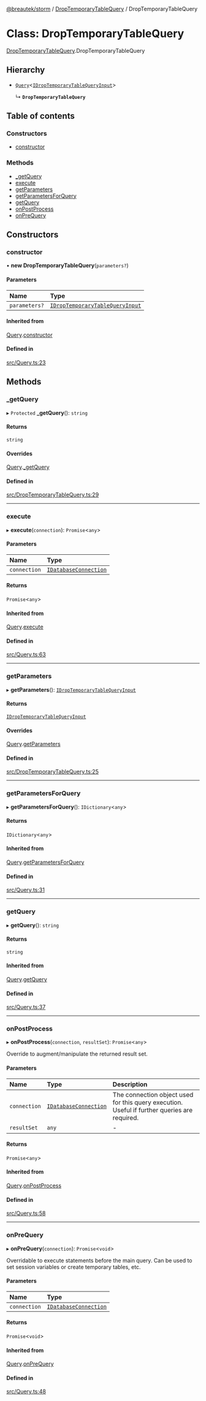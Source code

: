 [@breautek/storm](../README.md) / [DropTemporaryTableQuery](../modules/DropTemporaryTableQuery.md) / DropTemporaryTableQuery

# Class: DropTemporaryTableQuery

[DropTemporaryTableQuery](../modules/DropTemporaryTableQuery.md).DropTemporaryTableQuery

## Hierarchy

- [`Query`](Query.Query-1.md)<[`IDropTemporaryTableQueryInput`](../interfaces/DropTemporaryTableQuery.IDropTemporaryTableQueryInput.md)\>

  ↳ **`DropTemporaryTableQuery`**

## Table of contents

### Constructors

- [constructor](DropTemporaryTableQuery.DropTemporaryTableQuery-1.md#constructor)

### Methods

- [\_getQuery](DropTemporaryTableQuery.DropTemporaryTableQuery-1.md#_getquery)
- [execute](DropTemporaryTableQuery.DropTemporaryTableQuery-1.md#execute)
- [getParameters](DropTemporaryTableQuery.DropTemporaryTableQuery-1.md#getparameters)
- [getParametersForQuery](DropTemporaryTableQuery.DropTemporaryTableQuery-1.md#getparametersforquery)
- [getQuery](DropTemporaryTableQuery.DropTemporaryTableQuery-1.md#getquery)
- [onPostProcess](DropTemporaryTableQuery.DropTemporaryTableQuery-1.md#onpostprocess)
- [onPreQuery](DropTemporaryTableQuery.DropTemporaryTableQuery-1.md#onprequery)

## Constructors

### constructor

• **new DropTemporaryTableQuery**(`parameters?`)

#### Parameters

| Name | Type |
| :------ | :------ |
| `parameters?` | [`IDropTemporaryTableQueryInput`](../interfaces/DropTemporaryTableQuery.IDropTemporaryTableQueryInput.md) |

#### Inherited from

[Query](Query.Query-1.md).[constructor](Query.Query-1.md#constructor)

#### Defined in

[src/Query.ts:23](https://github.com/breautek/storm/blob/6ea3887/src/Query.ts#L23)

## Methods

### \_getQuery

▸ `Protected` **_getQuery**(): `string`

#### Returns

`string`

#### Overrides

[Query](Query.Query-1.md).[_getQuery](Query.Query-1.md#_getquery)

#### Defined in

[src/DropTemporaryTableQuery.ts:29](https://github.com/breautek/storm/blob/6ea3887/src/DropTemporaryTableQuery.ts#L29)

___

### execute

▸ **execute**(`connection`): `Promise`<`any`\>

#### Parameters

| Name | Type |
| :------ | :------ |
| `connection` | [`IDatabaseConnection`](../interfaces/IDatabaseConnection.IDatabaseConnection-1.md) |

#### Returns

`Promise`<`any`\>

#### Inherited from

[Query](Query.Query-1.md).[execute](Query.Query-1.md#execute)

#### Defined in

[src/Query.ts:63](https://github.com/breautek/storm/blob/6ea3887/src/Query.ts#L63)

___

### getParameters

▸ **getParameters**(): [`IDropTemporaryTableQueryInput`](../interfaces/DropTemporaryTableQuery.IDropTemporaryTableQueryInput.md)

#### Returns

[`IDropTemporaryTableQueryInput`](../interfaces/DropTemporaryTableQuery.IDropTemporaryTableQueryInput.md)

#### Overrides

[Query](Query.Query-1.md).[getParameters](Query.Query-1.md#getparameters)

#### Defined in

[src/DropTemporaryTableQuery.ts:25](https://github.com/breautek/storm/blob/6ea3887/src/DropTemporaryTableQuery.ts#L25)

___

### getParametersForQuery

▸ **getParametersForQuery**(): `IDictionary`<`any`\>

#### Returns

`IDictionary`<`any`\>

#### Inherited from

[Query](Query.Query-1.md).[getParametersForQuery](Query.Query-1.md#getparametersforquery)

#### Defined in

[src/Query.ts:31](https://github.com/breautek/storm/blob/6ea3887/src/Query.ts#L31)

___

### getQuery

▸ **getQuery**(): `string`

#### Returns

`string`

#### Inherited from

[Query](Query.Query-1.md).[getQuery](Query.Query-1.md#getquery)

#### Defined in

[src/Query.ts:37](https://github.com/breautek/storm/blob/6ea3887/src/Query.ts#L37)

___

### onPostProcess

▸ **onPostProcess**(`connection`, `resultSet`): `Promise`<`any`\>

Override to augment/manipulate the returned result set.

#### Parameters

| Name | Type | Description |
| :------ | :------ | :------ |
| `connection` | [`IDatabaseConnection`](../interfaces/IDatabaseConnection.IDatabaseConnection-1.md) | The connection object used for this query execution. Useful if further queries are required. |
| `resultSet` | `any` | - |

#### Returns

`Promise`<`any`\>

#### Inherited from

[Query](Query.Query-1.md).[onPostProcess](Query.Query-1.md#onpostprocess)

#### Defined in

[src/Query.ts:58](https://github.com/breautek/storm/blob/6ea3887/src/Query.ts#L58)

___

### onPreQuery

▸ **onPreQuery**(`connection`): `Promise`<`void`\>

Overridable to execute statements before the main query.
Can be used to set session variables or create temporary tables, etc.

#### Parameters

| Name | Type |
| :------ | :------ |
| `connection` | [`IDatabaseConnection`](../interfaces/IDatabaseConnection.IDatabaseConnection-1.md) |

#### Returns

`Promise`<`void`\>

#### Inherited from

[Query](Query.Query-1.md).[onPreQuery](Query.Query-1.md#onprequery)

#### Defined in

[src/Query.ts:48](https://github.com/breautek/storm/blob/6ea3887/src/Query.ts#L48)
